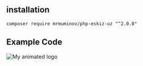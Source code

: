 ## installation 

```
composer require mrmuminov/php-eskiz-uz "^2.0.0"
```

## Example Code

![My animated logo](photos/example.png)
 
